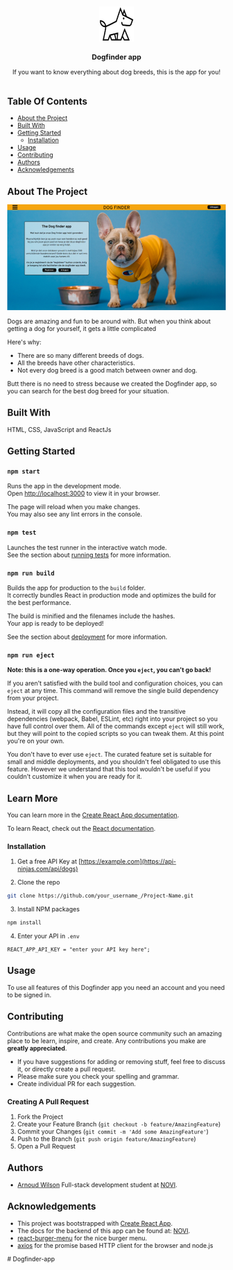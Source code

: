 <br/>
<p align="center">
  <a href="https://github.com//">
    <img src="./public/dog_finder_icon.png" alt="Logo" width="80" height="80">
  </a>

<h3 align="center">Dogfinder app</h3>

  <p align="center">
    If you want to know everything about dog breeds, this is the app for you!
    <br/>
    <br/>
  </p>
</p>

## Table Of Contents

* [About the Project](#about-the-project)
* [Built With](#built-with)
* [Getting Started](#getting-started)
    * [Installation](#installation)
* [Usage](#usage)
* [Contributing](#contributing)
* [Authors](#authors)
* [Acknowledgements](#acknowledgements)

## About The Project

![Screen Shot](./src/assets/screenshot.png)

Dogs are amazing and fun to be around with. But when you think about getting a dog for yourself, it gets a little complicated 

Here's why:

* There are so many different breeds of dogs.
* All the breeds have other characteristics.
* Not every dog breed is a good match between owner and dog.

Butt there is no need to stress because we created the Dogfinder app, so you can search for the best dog breed for your situation.

## Built With

HTML, CSS, JavaScript and ReactJs

## Getting Started

### `npm start`

Runs the app in the development mode.\
Open [http://localhost:3000](http://localhost:3000) to view it in your browser.

The page will reload when you make changes.\
You may also see any lint errors in the console.

### `npm test`

Launches the test runner in the interactive watch mode.\
See the section about [running tests](https://facebook.github.io/create-react-app/docs/running-tests) for more information.

### `npm run build`

Builds the app for production to the `build` folder.\
It correctly bundles React in production mode and optimizes the build for the best performance.

The build is minified and the filenames include the hashes.\
Your app is ready to be deployed!

See the section about [deployment](https://facebook.github.io/create-react-app/docs/deployment) for more information.

### `npm run eject`

**Note: this is a one-way operation. Once you `eject`, you can't go back!**

If you aren't satisfied with the build tool and configuration choices, you can `eject` at any time. This command will remove the single build dependency from your project.

Instead, it will copy all the configuration files and the transitive dependencies (webpack, Babel, ESLint, etc) right into your project so you have full control over them. All of the commands except `eject` will still work, but they will point to the copied scripts so you can tweak them. At this point you're on your own.

You don't have to ever use `eject`. The curated feature set is suitable for small and middle deployments, and you shouldn't feel obligated to use this feature. However we understand that this tool wouldn't be useful if you couldn't customize it when you are ready for it.

## Learn More

You can learn more in the [Create React App documentation](https://facebook.github.io/create-react-app/docs/getting-started).

To learn React, check out the [React documentation](https://reactjs.org/).

### Installation

1. Get a free API Key at [https://example.com](https://api-ninjas.com/api/dogs)

2. Clone the repo

```sh
git clone https://github.com/your_username_/Project-Name.git
```

3. Install NPM packages

```sh
npm install
```

4. Enter your API in `.env`

```JS
REACT_APP_API_KEY = "enter your API key here";
```

## Usage

To use all features of this Dogfinder app you need an account and you need to be signed in.

## Contributing

Contributions are what make the open source community such an amazing place to be learn, inspire, and create. Any contributions you make are **greatly appreciated**.
* If you have suggestions for adding or removing stuff, feel free to discuss it, or directly create a pull request.
* Please make sure you check your spelling and grammar.
* Create individual PR for each suggestion.

### Creating A Pull Request

1. Fork the Project
2. Create your Feature Branch (`git checkout -b feature/AmazingFeature`)
3. Commit your Changes (`git commit -m 'Add some AmazingFeature'`)
4. Push to the Branch (`git push origin feature/AmazingFeature`)
5. Open a Pull Request

## Authors

* [Arnoud Wilson](https://arnoudwilson.com) Full-stack development student at [NOVI](https://www.novi.nl/).

## Acknowledgements

* This project was bootstrapped with [Create React App](https://github.com/facebook/create-react-app).
* The docs for the backend of this app can be found at: [NOVI](https://github.com/hogeschoolnovi/novi-educational-backend-documentation).
* [react-burger-menu](https://www.npmjs.com/package/react-burger-menu) for the nice burger menu.
* [axios](https://www.npmjs.com/package/axios) for the promise based HTTP client for the browser and node.js

#   D o g f i n d e r - a p p 
 
 